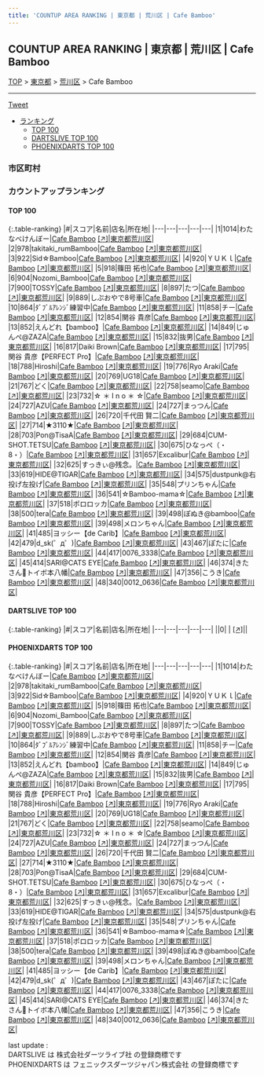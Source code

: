 ```yaml
---
title: 'COUNTUP AREA RANKING | 東京都 | 荒川区 | Cafe Bamboo'
---
```

## COUNTUP AREA RANKING | 東京都 | 荒川区 | Cafe Bamboo

[TOP](/darts/rank/) > [東京都](/darts/rank/東京都/) > [荒川区](/darts/rank/東京都/荒川区/) > Cafe Bamboo

___

<a href="https://twitter.com/share?ref_src=twsrc%5Etfw" data-text="COUNTUP AREA RANKING | 東京都荒川区Cafe Bamboo" class="twitter-share-button" data-hashtags="DARTSLIVE,PHOENIXDARTS,darts,ダーツ" data-show-count="false">Tweet</a>

* [ランキング](#カウントアップランキング)
    * [TOP 100](#top-100)
    * [DARTSLIVE TOP 100](#dartslive-top-100)
    * [PHOENIXDARTS TOP 100](#phoenixdarts-top-100)

### 市区町村

<ul>

</ul>

### カウントアップランキング

#### TOP 100



{:.table-ranking}
|#|スコア|名前|店名|所在地|
|---|---|---|---|---|
|1|1014|<span class="rank-name-pd">わたなべけんぼー</span>|<a href="/darts/rank/shops/10676.html">Cafe Bamboo</a> <a href="https://vs.phoenixdarts.com/jp/shop/shopDetailInfo/s_10676?s_seq=10676">[↗]</a>|<a href="/darts/rank/東京都/荒川区">東京都荒川区</a>|
|2|978|<span class="rank-name-pd">takitaki_rumBamboo</span>|<a href="/darts/rank/shops/10676.html">Cafe Bamboo</a> <a href="https://vs.phoenixdarts.com/jp/shop/shopDetailInfo/s_10676?s_seq=10676">[↗]</a>|<a href="/darts/rank/東京都/荒川区">東京都荒川区</a>|
|3|922|<span class="rank-name-pd">Sid☆Bamboo</span>|<a href="/darts/rank/shops/10676.html">Cafe Bamboo</a> <a href="https://vs.phoenixdarts.com/jp/shop/shopDetailInfo/s_10676?s_seq=10676">[↗]</a>|<a href="/darts/rank/東京都/荒川区">東京都荒川区</a>|
|4|920|<span class="rank-name-pd">ＹＵＫｌ</span>|<a href="/darts/rank/shops/10676.html">Cafe Bamboo</a> <a href="https://vs.phoenixdarts.com/jp/shop/shopDetailInfo/s_10676?s_seq=10676">[↗]</a>|<a href="/darts/rank/東京都/荒川区">東京都荒川区</a>|
|5|918|<span class="rank-name-pd"><span class="pro-icon-pd"></span>篠田 拓也</span>|<a href="/darts/rank/shops/10676.html">Cafe Bamboo</a> <a href="https://vs.phoenixdarts.com/jp/shop/shopDetailInfo/s_10676?s_seq=10676">[↗]</a>|<a href="/darts/rank/東京都/荒川区">東京都荒川区</a>|
|6|904|<span class="rank-name-pd">Nozomi_Bamboo</span>|<a href="/darts/rank/shops/10676.html">Cafe Bamboo</a> <a href="https://vs.phoenixdarts.com/jp/shop/shopDetailInfo/s_10676?s_seq=10676">[↗]</a>|<a href="/darts/rank/東京都/荒川区">東京都荒川区</a>|
|7|900|<span class="rank-name-pd">TOSSY</span>|<a href="/darts/rank/shops/10676.html">Cafe Bamboo</a> <a href="https://vs.phoenixdarts.com/jp/shop/shopDetailInfo/s_10676?s_seq=10676">[↗]</a>|<a href="/darts/rank/東京都/荒川区">東京都荒川区</a>|
|8|897|<span class="rank-name-pd">たつ</span>|<a href="/darts/rank/shops/10676.html">Cafe Bamboo</a> <a href="https://vs.phoenixdarts.com/jp/shop/shopDetailInfo/s_10676?s_seq=10676">[↗]</a>|<a href="/darts/rank/東京都/荒川区">東京都荒川区</a>|
|9|889|<span class="rank-name-pd">しぷおやで8号車</span>|<a href="/darts/rank/shops/10676.html">Cafe Bamboo</a> <a href="https://vs.phoenixdarts.com/jp/shop/shopDetailInfo/s_10676?s_seq=10676">[↗]</a>|<a href="/darts/rank/東京都/荒川区">東京都荒川区</a>|
|10|864|<span class="rank-name-pd">ﾀﾞﾌﾞﾙｱﾚﾝｼﾞ練習中</span>|<a href="/darts/rank/shops/10676.html">Cafe Bamboo</a> <a href="https://vs.phoenixdarts.com/jp/shop/shopDetailInfo/s_10676?s_seq=10676">[↗]</a>|<a href="/darts/rank/東京都/荒川区">東京都荒川区</a>|
|11|858|<span class="rank-name-pd">チー</span>|<a href="/darts/rank/shops/10676.html">Cafe Bamboo</a> <a href="https://vs.phoenixdarts.com/jp/shop/shopDetailInfo/s_10676?s_seq=10676">[↗]</a>|<a href="/darts/rank/東京都/荒川区">東京都荒川区</a>|
|12|854|<span class="rank-name-pd">関谷 貴彦</span>|<a href="/darts/rank/shops/10676.html">Cafe Bamboo</a> <a href="https://vs.phoenixdarts.com/jp/shop/shopDetailInfo/s_10676?s_seq=10676">[↗]</a>|<a href="/darts/rank/東京都/荒川区">東京都荒川区</a>|
|13|852|<span class="rank-name-pd">えんどれ【bamboo】</span>|<a href="/darts/rank/shops/10676.html">Cafe Bamboo</a> <a href="https://vs.phoenixdarts.com/jp/shop/shopDetailInfo/s_10676?s_seq=10676">[↗]</a>|<a href="/darts/rank/東京都/荒川区">東京都荒川区</a>|
|14|849|<span class="rank-name-pd">じゅんぺ@ZAZA</span>|<a href="/darts/rank/shops/10676.html">Cafe Bamboo</a> <a href="https://vs.phoenixdarts.com/jp/shop/shopDetailInfo/s_10676?s_seq=10676">[↗]</a>|<a href="/darts/rank/東京都/荒川区">東京都荒川区</a>|
|15|832|<span class="rank-name-pd">抜男</span>|<a href="/darts/rank/shops/10676.html">Cafe Bamboo</a> <a href="https://vs.phoenixdarts.com/jp/shop/shopDetailInfo/s_10676?s_seq=10676">[↗]</a>|<a href="/darts/rank/東京都/荒川区">東京都荒川区</a>|
|16|817|<span class="rank-name-pd">Daiki Brown</span>|<a href="/darts/rank/shops/10676.html">Cafe Bamboo</a> <a href="https://vs.phoenixdarts.com/jp/shop/shopDetailInfo/s_10676?s_seq=10676">[↗]</a>|<a href="/darts/rank/東京都/荒川区">東京都荒川区</a>|
|17|795|<span class="rank-name-pd">関谷 貴彦【PERFECT Pro】</span>|<a href="/darts/rank/shops/10676.html">Cafe Bamboo</a> <a href="https://vs.phoenixdarts.com/jp/shop/shopDetailInfo/s_10676?s_seq=10676">[↗]</a>|<a href="/darts/rank/東京都/荒川区">東京都荒川区</a>|
|18|788|<span class="rank-name-pd">Hiroshi</span>|<a href="/darts/rank/shops/10676.html">Cafe Bamboo</a> <a href="https://vs.phoenixdarts.com/jp/shop/shopDetailInfo/s_10676?s_seq=10676">[↗]</a>|<a href="/darts/rank/東京都/荒川区">東京都荒川区</a>|
|19|776|<span class="rank-name-pd">Ryo Araki</span>|<a href="/darts/rank/shops/10676.html">Cafe Bamboo</a> <a href="https://vs.phoenixdarts.com/jp/shop/shopDetailInfo/s_10676?s_seq=10676">[↗]</a>|<a href="/darts/rank/東京都/荒川区">東京都荒川区</a>|
|20|769|<span class="rank-name-pd">UG18</span>|<a href="/darts/rank/shops/10676.html">Cafe Bamboo</a> <a href="https://vs.phoenixdarts.com/jp/shop/shopDetailInfo/s_10676?s_seq=10676">[↗]</a>|<a href="/darts/rank/東京都/荒川区">東京都荒川区</a>|
|21|767|<span class="rank-name-pd">どく</span>|<a href="/darts/rank/shops/10676.html">Cafe Bamboo</a> <a href="https://vs.phoenixdarts.com/jp/shop/shopDetailInfo/s_10676?s_seq=10676">[↗]</a>|<a href="/darts/rank/東京都/荒川区">東京都荒川区</a>|
|22|758|<span class="rank-name-pd">seamo</span>|<a href="/darts/rank/shops/10676.html">Cafe Bamboo</a> <a href="https://vs.phoenixdarts.com/jp/shop/shopDetailInfo/s_10676?s_seq=10676">[↗]</a>|<a href="/darts/rank/東京都/荒川区">東京都荒川区</a>|
|23|732|<span class="rank-name-pd">☆ ＊ I n o ＊ ☆</span>|<a href="/darts/rank/shops/10676.html">Cafe Bamboo</a> <a href="https://vs.phoenixdarts.com/jp/shop/shopDetailInfo/s_10676?s_seq=10676">[↗]</a>|<a href="/darts/rank/東京都/荒川区">東京都荒川区</a>|
|24|727|<span class="rank-name-pd">AZU</span>|<a href="/darts/rank/shops/10676.html">Cafe Bamboo</a> <a href="https://vs.phoenixdarts.com/jp/shop/shopDetailInfo/s_10676?s_seq=10676">[↗]</a>|<a href="/darts/rank/東京都/荒川区">東京都荒川区</a>|
|24|727|<span class="rank-name-pd">まっつん</span>|<a href="/darts/rank/shops/10676.html">Cafe Bamboo</a> <a href="https://vs.phoenixdarts.com/jp/shop/shopDetailInfo/s_10676?s_seq=10676">[↗]</a>|<a href="/darts/rank/東京都/荒川区">東京都荒川区</a>|
|26|720|<span class="rank-name-pd">千代田 賢二</span>|<a href="/darts/rank/shops/10676.html">Cafe Bamboo</a> <a href="https://vs.phoenixdarts.com/jp/shop/shopDetailInfo/s_10676?s_seq=10676">[↗]</a>|<a href="/darts/rank/東京都/荒川区">東京都荒川区</a>|
|27|714|<span class="rank-name-pd">★3110★</span>|<a href="/darts/rank/shops/10676.html">Cafe Bamboo</a> <a href="https://vs.phoenixdarts.com/jp/shop/shopDetailInfo/s_10676?s_seq=10676">[↗]</a>|<a href="/darts/rank/東京都/荒川区">東京都荒川区</a>|
|28|703|<span class="rank-name-pd">Pon@TisaA</span>|<a href="/darts/rank/shops/10676.html">Cafe Bamboo</a> <a href="https://vs.phoenixdarts.com/jp/shop/shopDetailInfo/s_10676?s_seq=10676">[↗]</a>|<a href="/darts/rank/東京都/荒川区">東京都荒川区</a>|
|29|684|<span class="rank-name-pd">CUM-SHOT.TETSU</span>|<a href="/darts/rank/shops/10676.html">Cafe Bamboo</a> <a href="https://vs.phoenixdarts.com/jp/shop/shopDetailInfo/s_10676?s_seq=10676">[↗]</a>|<a href="/darts/rank/東京都/荒川区">東京都荒川区</a>|
|30|675|<span class="rank-name-pd">ひなっぺ（・8・）</span>|<a href="/darts/rank/shops/10676.html">Cafe Bamboo</a> <a href="https://vs.phoenixdarts.com/jp/shop/shopDetailInfo/s_10676?s_seq=10676">[↗]</a>|<a href="/darts/rank/東京都/荒川区">東京都荒川区</a>|
|31|657|<span class="rank-name-pd">Excalibur</span>|<a href="/darts/rank/shops/10676.html">Cafe Bamboo</a> <a href="https://vs.phoenixdarts.com/jp/shop/shopDetailInfo/s_10676?s_seq=10676">[↗]</a>|<a href="/darts/rank/東京都/荒川区">東京都荒川区</a>|
|32|625|<span class="rank-name-pd">すっきぃ@残念。</span>|<a href="/darts/rank/shops/10676.html">Cafe Bamboo</a> <a href="https://vs.phoenixdarts.com/jp/shop/shopDetailInfo/s_10676?s_seq=10676">[↗]</a>|<a href="/darts/rank/東京都/荒川区">東京都荒川区</a>|
|33|619|<span class="rank-name-pd">HIDE@TIGAR</span>|<a href="/darts/rank/shops/10676.html">Cafe Bamboo</a> <a href="https://vs.phoenixdarts.com/jp/shop/shopDetailInfo/s_10676?s_seq=10676">[↗]</a>|<a href="/darts/rank/東京都/荒川区">東京都荒川区</a>|
|34|575|<span class="rank-name-pd">dustpunk@右投げ左投げ</span>|<a href="/darts/rank/shops/10676.html">Cafe Bamboo</a> <a href="https://vs.phoenixdarts.com/jp/shop/shopDetailInfo/s_10676?s_seq=10676">[↗]</a>|<a href="/darts/rank/東京都/荒川区">東京都荒川区</a>|
|35|548|<span class="rank-name-pd">プリンちゃん</span>|<a href="/darts/rank/shops/10676.html">Cafe Bamboo</a> <a href="https://vs.phoenixdarts.com/jp/shop/shopDetailInfo/s_10676?s_seq=10676">[↗]</a>|<a href="/darts/rank/東京都/荒川区">東京都荒川区</a>|
|36|541|<span class="rank-name-pd">☆Bamboo-mama☆</span>|<a href="/darts/rank/shops/10676.html">Cafe Bamboo</a> <a href="https://vs.phoenixdarts.com/jp/shop/shopDetailInfo/s_10676?s_seq=10676">[↗]</a>|<a href="/darts/rank/東京都/荒川区">東京都荒川区</a>|
|37|518|<span class="rank-name-pd">ポロロッカ</span>|<a href="/darts/rank/shops/10676.html">Cafe Bamboo</a> <a href="https://vs.phoenixdarts.com/jp/shop/shopDetailInfo/s_10676?s_seq=10676">[↗]</a>|<a href="/darts/rank/東京都/荒川区">東京都荒川区</a>|
|38|500|<span class="rank-name-pd">tera</span>|<a href="/darts/rank/shops/10676.html">Cafe Bamboo</a> <a href="https://vs.phoenixdarts.com/jp/shop/shopDetailInfo/s_10676?s_seq=10676">[↗]</a>|<a href="/darts/rank/東京都/荒川区">東京都荒川区</a>|
|39|498|<span class="rank-name-pd">ぽぬき@bamboo</span>|<a href="/darts/rank/shops/10676.html">Cafe Bamboo</a> <a href="https://vs.phoenixdarts.com/jp/shop/shopDetailInfo/s_10676?s_seq=10676">[↗]</a>|<a href="/darts/rank/東京都/荒川区">東京都荒川区</a>|
|39|498|<span class="rank-name-pd">メロンちゃん</span>|<a href="/darts/rank/shops/10676.html">Cafe Bamboo</a> <a href="https://vs.phoenixdarts.com/jp/shop/shopDetailInfo/s_10676?s_seq=10676">[↗]</a>|<a href="/darts/rank/東京都/荒川区">東京都荒川区</a>|
|41|485|<span class="rank-name-pd">ヨッシー【de Carib】</span>|<a href="/darts/rank/shops/10676.html">Cafe Bamboo</a> <a href="https://vs.phoenixdarts.com/jp/shop/shopDetailInfo/s_10676?s_seq=10676">[↗]</a>|<a href="/darts/rank/東京都/荒川区">東京都荒川区</a>|
|42|479|<span class="rank-name-pd">d_sk(゜д゜)</span>|<a href="/darts/rank/shops/10676.html">Cafe Bamboo</a> <a href="https://vs.phoenixdarts.com/jp/shop/shopDetailInfo/s_10676?s_seq=10676">[↗]</a>|<a href="/darts/rank/東京都/荒川区">東京都荒川区</a>|
|43|467|<span class="rank-name-pd">ぽたに</span>|<a href="/darts/rank/shops/10676.html">Cafe Bamboo</a> <a href="https://vs.phoenixdarts.com/jp/shop/shopDetailInfo/s_10676?s_seq=10676">[↗]</a>|<a href="/darts/rank/東京都/荒川区">東京都荒川区</a>|
|44|417|<span class="rank-name-pd">0076_3338</span>|<a href="/darts/rank/shops/10676.html">Cafe Bamboo</a> <a href="https://vs.phoenixdarts.com/jp/shop/shopDetailInfo/s_10676?s_seq=10676">[↗]</a>|<a href="/darts/rank/東京都/荒川区">東京都荒川区</a>|
|45|414|<span class="rank-name-pd">SARI@CATS EYE</span>|<a href="/darts/rank/shops/10676.html">Cafe Bamboo</a> <a href="https://vs.phoenixdarts.com/jp/shop/shopDetailInfo/s_10676?s_seq=10676">[↗]</a>|<a href="/darts/rank/東京都/荒川区">東京都荒川区</a>|
|46|374|<span class="rank-name-pd">きたさん🎯トイボ本八幡</span>|<a href="/darts/rank/shops/10676.html">Cafe Bamboo</a> <a href="https://vs.phoenixdarts.com/jp/shop/shopDetailInfo/s_10676?s_seq=10676">[↗]</a>|<a href="/darts/rank/東京都/荒川区">東京都荒川区</a>|
|47|356|<span class="rank-name-pd">こうき</span>|<a href="/darts/rank/shops/10676.html">Cafe Bamboo</a> <a href="https://vs.phoenixdarts.com/jp/shop/shopDetailInfo/s_10676?s_seq=10676">[↗]</a>|<a href="/darts/rank/東京都/荒川区">東京都荒川区</a>|
|48|340|<span class="rank-name-pd">0012_0636</span>|<a href="/darts/rank/shops/10676.html">Cafe Bamboo</a> <a href="https://vs.phoenixdarts.com/jp/shop/shopDetailInfo/s_10676?s_seq=10676">[↗]</a>|<a href="/darts/rank/東京都/荒川区">東京都荒川区</a>|


#### DARTSLIVE TOP 100



{:.table-ranking}
|#|スコア|名前|店名|所在地|
|---|---|---|---|---|
||0|<span class="rank-name-dl"> </span>|<a href="/darts/rank/shops/.html"></a> <a href="">[↗]</a>|<a href="/darts/rank//"></a>|


#### PHOENIXDARTS TOP 100



{:.table-ranking}
|#|スコア|名前|店名|所在地|
|---|---|---|---|---|
|1|1014|<span class="rank-name-pd">わたなべけんぼー</span>|<a href="/darts/rank/shops/10676.html">Cafe Bamboo</a> <a href="https://vs.phoenixdarts.com/jp/shop/shopDetailInfo/s_10676?s_seq=10676">[↗]</a>|<a href="/darts/rank/東京都/荒川区">東京都荒川区</a>|
|2|978|<span class="rank-name-pd">takitaki_rumBamboo</span>|<a href="/darts/rank/shops/10676.html">Cafe Bamboo</a> <a href="https://vs.phoenixdarts.com/jp/shop/shopDetailInfo/s_10676?s_seq=10676">[↗]</a>|<a href="/darts/rank/東京都/荒川区">東京都荒川区</a>|
|3|922|<span class="rank-name-pd">Sid☆Bamboo</span>|<a href="/darts/rank/shops/10676.html">Cafe Bamboo</a> <a href="https://vs.phoenixdarts.com/jp/shop/shopDetailInfo/s_10676?s_seq=10676">[↗]</a>|<a href="/darts/rank/東京都/荒川区">東京都荒川区</a>|
|4|920|<span class="rank-name-pd">ＹＵＫｌ</span>|<a href="/darts/rank/shops/10676.html">Cafe Bamboo</a> <a href="https://vs.phoenixdarts.com/jp/shop/shopDetailInfo/s_10676?s_seq=10676">[↗]</a>|<a href="/darts/rank/東京都/荒川区">東京都荒川区</a>|
|5|918|<span class="rank-name-pd"><span class="pro-icon-pd"></span>篠田 拓也</span>|<a href="/darts/rank/shops/10676.html">Cafe Bamboo</a> <a href="https://vs.phoenixdarts.com/jp/shop/shopDetailInfo/s_10676?s_seq=10676">[↗]</a>|<a href="/darts/rank/東京都/荒川区">東京都荒川区</a>|
|6|904|<span class="rank-name-pd">Nozomi_Bamboo</span>|<a href="/darts/rank/shops/10676.html">Cafe Bamboo</a> <a href="https://vs.phoenixdarts.com/jp/shop/shopDetailInfo/s_10676?s_seq=10676">[↗]</a>|<a href="/darts/rank/東京都/荒川区">東京都荒川区</a>|
|7|900|<span class="rank-name-pd">TOSSY</span>|<a href="/darts/rank/shops/10676.html">Cafe Bamboo</a> <a href="https://vs.phoenixdarts.com/jp/shop/shopDetailInfo/s_10676?s_seq=10676">[↗]</a>|<a href="/darts/rank/東京都/荒川区">東京都荒川区</a>|
|8|897|<span class="rank-name-pd">たつ</span>|<a href="/darts/rank/shops/10676.html">Cafe Bamboo</a> <a href="https://vs.phoenixdarts.com/jp/shop/shopDetailInfo/s_10676?s_seq=10676">[↗]</a>|<a href="/darts/rank/東京都/荒川区">東京都荒川区</a>|
|9|889|<span class="rank-name-pd">しぷおやで8号車</span>|<a href="/darts/rank/shops/10676.html">Cafe Bamboo</a> <a href="https://vs.phoenixdarts.com/jp/shop/shopDetailInfo/s_10676?s_seq=10676">[↗]</a>|<a href="/darts/rank/東京都/荒川区">東京都荒川区</a>|
|10|864|<span class="rank-name-pd">ﾀﾞﾌﾞﾙｱﾚﾝｼﾞ練習中</span>|<a href="/darts/rank/shops/10676.html">Cafe Bamboo</a> <a href="https://vs.phoenixdarts.com/jp/shop/shopDetailInfo/s_10676?s_seq=10676">[↗]</a>|<a href="/darts/rank/東京都/荒川区">東京都荒川区</a>|
|11|858|<span class="rank-name-pd">チー</span>|<a href="/darts/rank/shops/10676.html">Cafe Bamboo</a> <a href="https://vs.phoenixdarts.com/jp/shop/shopDetailInfo/s_10676?s_seq=10676">[↗]</a>|<a href="/darts/rank/東京都/荒川区">東京都荒川区</a>|
|12|854|<span class="rank-name-pd">関谷 貴彦</span>|<a href="/darts/rank/shops/10676.html">Cafe Bamboo</a> <a href="https://vs.phoenixdarts.com/jp/shop/shopDetailInfo/s_10676?s_seq=10676">[↗]</a>|<a href="/darts/rank/東京都/荒川区">東京都荒川区</a>|
|13|852|<span class="rank-name-pd">えんどれ【bamboo】</span>|<a href="/darts/rank/shops/10676.html">Cafe Bamboo</a> <a href="https://vs.phoenixdarts.com/jp/shop/shopDetailInfo/s_10676?s_seq=10676">[↗]</a>|<a href="/darts/rank/東京都/荒川区">東京都荒川区</a>|
|14|849|<span class="rank-name-pd">じゅんぺ@ZAZA</span>|<a href="/darts/rank/shops/10676.html">Cafe Bamboo</a> <a href="https://vs.phoenixdarts.com/jp/shop/shopDetailInfo/s_10676?s_seq=10676">[↗]</a>|<a href="/darts/rank/東京都/荒川区">東京都荒川区</a>|
|15|832|<span class="rank-name-pd">抜男</span>|<a href="/darts/rank/shops/10676.html">Cafe Bamboo</a> <a href="https://vs.phoenixdarts.com/jp/shop/shopDetailInfo/s_10676?s_seq=10676">[↗]</a>|<a href="/darts/rank/東京都/荒川区">東京都荒川区</a>|
|16|817|<span class="rank-name-pd">Daiki Brown</span>|<a href="/darts/rank/shops/10676.html">Cafe Bamboo</a> <a href="https://vs.phoenixdarts.com/jp/shop/shopDetailInfo/s_10676?s_seq=10676">[↗]</a>|<a href="/darts/rank/東京都/荒川区">東京都荒川区</a>|
|17|795|<span class="rank-name-pd">関谷 貴彦【PERFECT Pro】</span>|<a href="/darts/rank/shops/10676.html">Cafe Bamboo</a> <a href="https://vs.phoenixdarts.com/jp/shop/shopDetailInfo/s_10676?s_seq=10676">[↗]</a>|<a href="/darts/rank/東京都/荒川区">東京都荒川区</a>|
|18|788|<span class="rank-name-pd">Hiroshi</span>|<a href="/darts/rank/shops/10676.html">Cafe Bamboo</a> <a href="https://vs.phoenixdarts.com/jp/shop/shopDetailInfo/s_10676?s_seq=10676">[↗]</a>|<a href="/darts/rank/東京都/荒川区">東京都荒川区</a>|
|19|776|<span class="rank-name-pd">Ryo Araki</span>|<a href="/darts/rank/shops/10676.html">Cafe Bamboo</a> <a href="https://vs.phoenixdarts.com/jp/shop/shopDetailInfo/s_10676?s_seq=10676">[↗]</a>|<a href="/darts/rank/東京都/荒川区">東京都荒川区</a>|
|20|769|<span class="rank-name-pd">UG18</span>|<a href="/darts/rank/shops/10676.html">Cafe Bamboo</a> <a href="https://vs.phoenixdarts.com/jp/shop/shopDetailInfo/s_10676?s_seq=10676">[↗]</a>|<a href="/darts/rank/東京都/荒川区">東京都荒川区</a>|
|21|767|<span class="rank-name-pd">どく</span>|<a href="/darts/rank/shops/10676.html">Cafe Bamboo</a> <a href="https://vs.phoenixdarts.com/jp/shop/shopDetailInfo/s_10676?s_seq=10676">[↗]</a>|<a href="/darts/rank/東京都/荒川区">東京都荒川区</a>|
|22|758|<span class="rank-name-pd">seamo</span>|<a href="/darts/rank/shops/10676.html">Cafe Bamboo</a> <a href="https://vs.phoenixdarts.com/jp/shop/shopDetailInfo/s_10676?s_seq=10676">[↗]</a>|<a href="/darts/rank/東京都/荒川区">東京都荒川区</a>|
|23|732|<span class="rank-name-pd">☆ ＊ I n o ＊ ☆</span>|<a href="/darts/rank/shops/10676.html">Cafe Bamboo</a> <a href="https://vs.phoenixdarts.com/jp/shop/shopDetailInfo/s_10676?s_seq=10676">[↗]</a>|<a href="/darts/rank/東京都/荒川区">東京都荒川区</a>|
|24|727|<span class="rank-name-pd">AZU</span>|<a href="/darts/rank/shops/10676.html">Cafe Bamboo</a> <a href="https://vs.phoenixdarts.com/jp/shop/shopDetailInfo/s_10676?s_seq=10676">[↗]</a>|<a href="/darts/rank/東京都/荒川区">東京都荒川区</a>|
|24|727|<span class="rank-name-pd">まっつん</span>|<a href="/darts/rank/shops/10676.html">Cafe Bamboo</a> <a href="https://vs.phoenixdarts.com/jp/shop/shopDetailInfo/s_10676?s_seq=10676">[↗]</a>|<a href="/darts/rank/東京都/荒川区">東京都荒川区</a>|
|26|720|<span class="rank-name-pd">千代田 賢二</span>|<a href="/darts/rank/shops/10676.html">Cafe Bamboo</a> <a href="https://vs.phoenixdarts.com/jp/shop/shopDetailInfo/s_10676?s_seq=10676">[↗]</a>|<a href="/darts/rank/東京都/荒川区">東京都荒川区</a>|
|27|714|<span class="rank-name-pd">★3110★</span>|<a href="/darts/rank/shops/10676.html">Cafe Bamboo</a> <a href="https://vs.phoenixdarts.com/jp/shop/shopDetailInfo/s_10676?s_seq=10676">[↗]</a>|<a href="/darts/rank/東京都/荒川区">東京都荒川区</a>|
|28|703|<span class="rank-name-pd">Pon@TisaA</span>|<a href="/darts/rank/shops/10676.html">Cafe Bamboo</a> <a href="https://vs.phoenixdarts.com/jp/shop/shopDetailInfo/s_10676?s_seq=10676">[↗]</a>|<a href="/darts/rank/東京都/荒川区">東京都荒川区</a>|
|29|684|<span class="rank-name-pd">CUM-SHOT.TETSU</span>|<a href="/darts/rank/shops/10676.html">Cafe Bamboo</a> <a href="https://vs.phoenixdarts.com/jp/shop/shopDetailInfo/s_10676?s_seq=10676">[↗]</a>|<a href="/darts/rank/東京都/荒川区">東京都荒川区</a>|
|30|675|<span class="rank-name-pd">ひなっぺ（・8・）</span>|<a href="/darts/rank/shops/10676.html">Cafe Bamboo</a> <a href="https://vs.phoenixdarts.com/jp/shop/shopDetailInfo/s_10676?s_seq=10676">[↗]</a>|<a href="/darts/rank/東京都/荒川区">東京都荒川区</a>|
|31|657|<span class="rank-name-pd">Excalibur</span>|<a href="/darts/rank/shops/10676.html">Cafe Bamboo</a> <a href="https://vs.phoenixdarts.com/jp/shop/shopDetailInfo/s_10676?s_seq=10676">[↗]</a>|<a href="/darts/rank/東京都/荒川区">東京都荒川区</a>|
|32|625|<span class="rank-name-pd">すっきぃ@残念。</span>|<a href="/darts/rank/shops/10676.html">Cafe Bamboo</a> <a href="https://vs.phoenixdarts.com/jp/shop/shopDetailInfo/s_10676?s_seq=10676">[↗]</a>|<a href="/darts/rank/東京都/荒川区">東京都荒川区</a>|
|33|619|<span class="rank-name-pd">HIDE@TIGAR</span>|<a href="/darts/rank/shops/10676.html">Cafe Bamboo</a> <a href="https://vs.phoenixdarts.com/jp/shop/shopDetailInfo/s_10676?s_seq=10676">[↗]</a>|<a href="/darts/rank/東京都/荒川区">東京都荒川区</a>|
|34|575|<span class="rank-name-pd">dustpunk@右投げ左投げ</span>|<a href="/darts/rank/shops/10676.html">Cafe Bamboo</a> <a href="https://vs.phoenixdarts.com/jp/shop/shopDetailInfo/s_10676?s_seq=10676">[↗]</a>|<a href="/darts/rank/東京都/荒川区">東京都荒川区</a>|
|35|548|<span class="rank-name-pd">プリンちゃん</span>|<a href="/darts/rank/shops/10676.html">Cafe Bamboo</a> <a href="https://vs.phoenixdarts.com/jp/shop/shopDetailInfo/s_10676?s_seq=10676">[↗]</a>|<a href="/darts/rank/東京都/荒川区">東京都荒川区</a>|
|36|541|<span class="rank-name-pd">☆Bamboo-mama☆</span>|<a href="/darts/rank/shops/10676.html">Cafe Bamboo</a> <a href="https://vs.phoenixdarts.com/jp/shop/shopDetailInfo/s_10676?s_seq=10676">[↗]</a>|<a href="/darts/rank/東京都/荒川区">東京都荒川区</a>|
|37|518|<span class="rank-name-pd">ポロロッカ</span>|<a href="/darts/rank/shops/10676.html">Cafe Bamboo</a> <a href="https://vs.phoenixdarts.com/jp/shop/shopDetailInfo/s_10676?s_seq=10676">[↗]</a>|<a href="/darts/rank/東京都/荒川区">東京都荒川区</a>|
|38|500|<span class="rank-name-pd">tera</span>|<a href="/darts/rank/shops/10676.html">Cafe Bamboo</a> <a href="https://vs.phoenixdarts.com/jp/shop/shopDetailInfo/s_10676?s_seq=10676">[↗]</a>|<a href="/darts/rank/東京都/荒川区">東京都荒川区</a>|
|39|498|<span class="rank-name-pd">ぽぬき@bamboo</span>|<a href="/darts/rank/shops/10676.html">Cafe Bamboo</a> <a href="https://vs.phoenixdarts.com/jp/shop/shopDetailInfo/s_10676?s_seq=10676">[↗]</a>|<a href="/darts/rank/東京都/荒川区">東京都荒川区</a>|
|39|498|<span class="rank-name-pd">メロンちゃん</span>|<a href="/darts/rank/shops/10676.html">Cafe Bamboo</a> <a href="https://vs.phoenixdarts.com/jp/shop/shopDetailInfo/s_10676?s_seq=10676">[↗]</a>|<a href="/darts/rank/東京都/荒川区">東京都荒川区</a>|
|41|485|<span class="rank-name-pd">ヨッシー【de Carib】</span>|<a href="/darts/rank/shops/10676.html">Cafe Bamboo</a> <a href="https://vs.phoenixdarts.com/jp/shop/shopDetailInfo/s_10676?s_seq=10676">[↗]</a>|<a href="/darts/rank/東京都/荒川区">東京都荒川区</a>|
|42|479|<span class="rank-name-pd">d_sk(゜д゜)</span>|<a href="/darts/rank/shops/10676.html">Cafe Bamboo</a> <a href="https://vs.phoenixdarts.com/jp/shop/shopDetailInfo/s_10676?s_seq=10676">[↗]</a>|<a href="/darts/rank/東京都/荒川区">東京都荒川区</a>|
|43|467|<span class="rank-name-pd">ぽたに</span>|<a href="/darts/rank/shops/10676.html">Cafe Bamboo</a> <a href="https://vs.phoenixdarts.com/jp/shop/shopDetailInfo/s_10676?s_seq=10676">[↗]</a>|<a href="/darts/rank/東京都/荒川区">東京都荒川区</a>|
|44|417|<span class="rank-name-pd">0076_3338</span>|<a href="/darts/rank/shops/10676.html">Cafe Bamboo</a> <a href="https://vs.phoenixdarts.com/jp/shop/shopDetailInfo/s_10676?s_seq=10676">[↗]</a>|<a href="/darts/rank/東京都/荒川区">東京都荒川区</a>|
|45|414|<span class="rank-name-pd">SARI@CATS EYE</span>|<a href="/darts/rank/shops/10676.html">Cafe Bamboo</a> <a href="https://vs.phoenixdarts.com/jp/shop/shopDetailInfo/s_10676?s_seq=10676">[↗]</a>|<a href="/darts/rank/東京都/荒川区">東京都荒川区</a>|
|46|374|<span class="rank-name-pd">きたさん🎯トイボ本八幡</span>|<a href="/darts/rank/shops/10676.html">Cafe Bamboo</a> <a href="https://vs.phoenixdarts.com/jp/shop/shopDetailInfo/s_10676?s_seq=10676">[↗]</a>|<a href="/darts/rank/東京都/荒川区">東京都荒川区</a>|
|47|356|<span class="rank-name-pd">こうき</span>|<a href="/darts/rank/shops/10676.html">Cafe Bamboo</a> <a href="https://vs.phoenixdarts.com/jp/shop/shopDetailInfo/s_10676?s_seq=10676">[↗]</a>|<a href="/darts/rank/東京都/荒川区">東京都荒川区</a>|
|48|340|<span class="rank-name-pd">0012_0636</span>|<a href="/darts/rank/shops/10676.html">Cafe Bamboo</a> <a href="https://vs.phoenixdarts.com/jp/shop/shopDetailInfo/s_10676?s_seq=10676">[↗]</a>|<a href="/darts/rank/東京都/荒川区">東京都荒川区</a>|


<div class="footer border-top border-gray-light mt-5 pt-3 text-right text-gray">
    last update : <span style="font-weight: italic" id="foot_last_modified"></span><br />
    DARTSLIVE は 株式会社ダーツライブ社 の登録商標です<br />
    PHOENIXDARTS は フェニックスダーツジャパン株式会社 の登録商標です<br />
</div>

<script src="https://cdnjs.cloudflare.com/ajax/libs/jquery.tablesorter/2.31.3/js/jquery.tablesorter.min.js" integrity="sha512-qzgd5cYSZcosqpzpn7zF2ZId8f/8CHmFKZ8j7mU4OUXTNRd5g+ZHBPsgKEwoqxCtdQvExE5LprwwPAgoicguNg==" crossorigin="anonymous" referrerpolicy="no-referrer"></script>
<link rel="stylesheet" href="https://cdnjs.cloudflare.com/ajax/libs/jquery.tablesorter/2.31.3/css/theme.default.min.css" integrity="sha512-wghhOJkjQX0Lh3NSWvNKeZ0ZpNn+SPVXX1Qyc9OCaogADktxrBiBdKGDoqVUOyhStvMBmJQ8ZdMHiR3wuEq8+w==" crossorigin="anonymous" referrerpolicy="no-referrer" />
<script>
$(function() {
    $(".table-ranking").tablesorter({sortList:[[0, 0]]});
    $("#foot_last_modified").text(formatDate(new Date(document.lastModified), 'yyyy-MM-dd HH:mm:ss'));
});
</script>

<script async src="https://platform.twitter.com/widgets.js" charset="utf-8"></script>